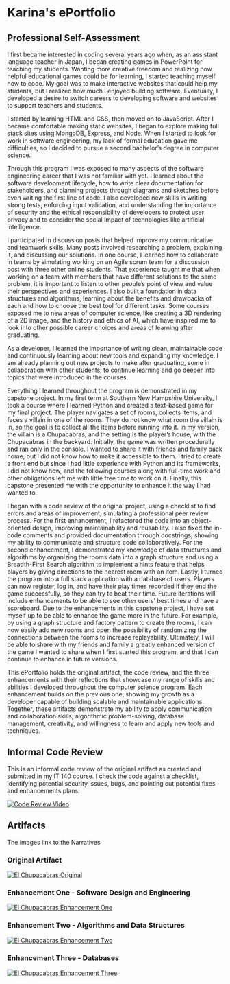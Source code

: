 # Karina's ePortfolio

## Professional Self-Assessment

I first became interested in coding several years ago when, as an assistant language teacher in Japan, I began creating games in PowerPoint for teaching my students. Wanting more creative freedom and realizing how helpful educational games could be for learning, I started teaching myself how to code. My goal was to make interactive websites that could help my students, but I realized how much I enjoyed building software. Eventually, I developed a desire to switch careers to developing software and websites to support teachers and students.

I started by learning HTML and CSS, then moved on to JavaScript. After I became comfortable making static websites, I began to explore making full stack sites using MongoDB, Express, and Node. When I started to look for work in software engineering, my lack of formal education gave me difficulties, so I decided to pursue a second bachelor’s degree in computer science.

Through this program I was exposed to many aspects of the software engineering career that I was not familiar with yet. I learned about the software development lifecycle, how to write clear documentation for stakeholders, and planning projects through diagrams and sketches before even writing the first line of code. I also developed new skills in writing strong tests, enforcing input validation, and understanding the importance of security and the ethical responsibility of developers to protect user privacy and to consider the social impact of technologies like artificial intelligence.

I participated in discussion posts that helped improve my communicative and teamwork skills. Many posts involved researching a problem, explaining it, and discussing our solutions. In one course, I learned how to collaborate in teams by simulating working on an Agile scrum team for a discussion post with three other online students. That experience taught me that when working on a team with members that have different solutions to the same problem, it is important to listen to other people’s point of view and value their perspectives and experiences. I also built a foundation in data structures and algorithms, learning about the benefits and drawbacks of each and how to choose the best tool for different tasks. Some courses exposed me to new areas of computer science, like creating a 3D rendering of a 2D image, and the history and ethics of AI, which have inspired me to look into other possible career choices and areas of learning after graduating.

As a developer, I learned the importance of writing clean, maintainable code and continuously learning about new tools and expanding my knowledge. I am already planning out new projects to make after graduating, some in collaboration with other students, to continue learning and go deeper into topics that were introduced in the courses.

Everything I learned throughout the program is demonstrated in my capstone project. In my first term at Southern New Hampshire University, I took a course where I learned Python and created a text-based game for my final project. The player navigates a set of rooms, collects items, and faces a villain in one of the rooms. They do not know what room the villain is in, so the goal is to collect all the items before running into it. In my version, the villain is a Chupacabras, and the setting is the player’s house, with the Chupacabras in the backyard. Initially, the game was written procedurally and ran only in the console. I wanted to share it with friends and family back home, but I did not know how to make it accessible to them. I tried to create a front end but since I had little experience with Python and its frameworks, I did not know how, and the following courses along with full-time work and other obligations left me with little free time to work on it. Finally, this capstone presented me with the opportunity to enhance it the way I had wanted to. 

I began with a code review of the original project, using a checklist to find errors and areas of improvement, simulating a professional peer review process. For the first enhancement, I refactored the code into an object-oriented design, improving maintainability and reusability. I also fixed the in-code comments and provided documentation through docstrings, showing my ability to communicate and structure code collaboratively. For the second enhancement, I demonstrated my knowledge of data structures and algorithms by organizing the rooms data into a graph structure and using a Breadth-First Search algorithm to implement a hints feature that helps players by giving directions to the nearest room with an item. Lastly, I turned the program into a full stack application with a database of users. Players can now register, log in, and have their play times recorded if they end the game successfully, so they can try to beat their time. Future iterations will include enhancements to be able to see other users’ best times and have a scoreboard. Due to the enhancements in this capstone project, I have set myself up to be able to enhance the game more in the future. For example, by using a graph structure and factory pattern to create the rooms, I can now easily add new rooms and open the possibility of randomizing the connections between the rooms to increase replayability. Ultimately, I will be able to share with my friends and family a greatly enhanced version of the game I wanted to share when I first started this program, and that I can continue to enhance in future versions. 

This ePortfolio holds the original artifact, the code review, and the three enhancements with their reflections that showcase my range of skills and abilities I developed throughout the computer science program. Each enhancement builds on the previous one, showing my growth as a developer capable of building scalable and maintainable applications. Together, these artifacts demonstrate my ability to apply communication and collaboration skills, algorithmic problem-solving, database management, creativity, and willingness to learn and apply new tools and techniques.

## Informal Code Review

This is an informal code review of the original artifact as created and submitted in my IT 140 course. I check the code against a checklist, identifying potential security issues, bugs, and pointing out potential fixes and enhancements plans.

[![Code Review Video](https://img.youtube.com/vi/9m57GMos_Q8/maxresdefault.jpg)](https://www.youtube.com/watch?v=9m57GMos_Q8)

## Artifacts
The images link to the Narratives

### Original Artifact

[![El Chupacabras Original](https://i.postimg.cc/7hMhfG1s/Screenshot-2025-10-03-083946.png)](https://karina-42.github.io/original)

### Enhancement One - Software Design and Engineering

[![El Chupacabras Enhancement One](https://i.postimg.cc/QxmPq80f/Screenshot-2025-10-03-090410.png)](https://karina-42.github.io/enhancement-one)

### Enhancement Two - Algorithms and Data Structures

[![El Chupacabras Enhancement Two](https://i.postimg.cc/DwcS7Bbd/Screenshot-2025-10-12-162256.png)](https://karina-42.github.io/enhancement-two)

### Enhancement Three - Databases

[![El Chupacabras Enhancement Three](https://i.postimg.cc/pXVM1GT6/Screenshot-2025-10-18-110537.png)](https://karina-42.github.io/enhancement-three)
